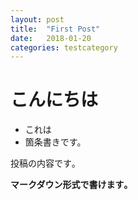 ```yaml
---
layout: post
title:  "First Post"
date:   2018-01-20 
categories: testcategory
---
```

# こんにちは

* これは
* 箇条書きです。

投稿の内容です｡

<b>マークダウン形式で書けます｡</b>